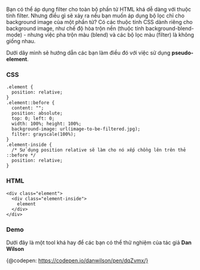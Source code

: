 Bạn có thể áp dụng filter cho toàn bộ phần tử HTML khá dễ dàng với thuộc tính filter. Nhưng điều gì sẽ xảy ra nếu bạn muốn áp dụng bộ lọc chỉ cho background image của một phần tử?
Có các thuộc tính CSS dành riêng cho background image, như chế độ hòa trộn nền (thuộc tính background-blend-mode) - nhưng việc pha trộn màu (blend) và các bộ lọc màu (filter) là không giống nhau. 

Dưới dây mình sẽ hướng dẫn các bạn làm điều đó với việc sử dụng **pseudo-element**.

### CSS
```
.element {
  position: relative;
}
.element::before {
  content: "";
  position: absolute;
  top: 0; left: 0;
  width: 100%; height: 100%;
  background-image: url(image-to-be-filtered.jpg);
  filter: grayscale(100%);
}
.element-inside {
  /* Sử dụng position relative sẽ làm cho nó xếp chồng lên trên thẻ ::before */
  position: relative;
}
```

### HTML
```
<div class="element">
  <div class="element-inside">
    element
  </div>
</div>
```

### Demo
Dưới đây là một tool khá hay để các bạn có thể thử nghiệm của tác giả **Dan Wilson**

{@codepen: https://codepen.io/danwilson/pen/dqZvmx/}